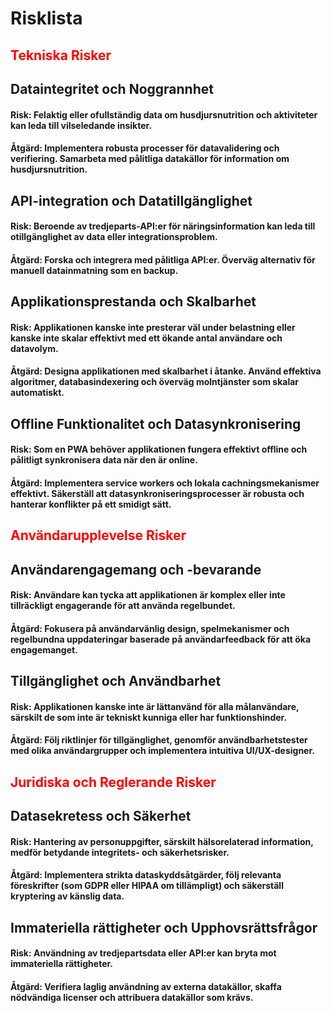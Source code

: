 # Risklista

## <span style="color: red;">Tekniska Risker</span>

## Dataintegritet och Noggrannhet

#### Risk: Felaktig eller ofullständig data om husdjursnutrition och aktiviteter kan leda till vilseledande insikter.
#### Åtgärd: Implementera robusta processer för datavalidering och verifiering. Samarbeta med pålitliga datakällor för information om husdjursnutrition.

## API-integration och Datatillgänglighet

#### Risk: Beroende av tredjeparts-API:er för näringsinformation kan leda till otillgänglighet av data eller integrationsproblem.
#### Åtgärd: Forska och integrera med pålitliga API:er. Överväg alternativ för manuell datainmatning som en backup.

## Applikationsprestanda och Skalbarhet

#### Risk: Applikationen kanske inte presterar väl under belastning eller kanske inte skalar effektivt med ett ökande antal användare och datavolym.
#### Åtgärd: Designa applikationen med skalbarhet i åtanke. Använd effektiva algoritmer, databasindexering och överväg molntjänster som skalar automatiskt.

## Offline Funktionalitet och Datasynkronisering

#### Risk: Som en PWA behöver applikationen fungera effektivt offline och pålitligt synkronisera data när den är online.
#### Åtgärd: Implementera service workers och lokala cachningsmekanismer effektivt. Säkerställ att datasynkroniseringsprocesser är robusta och hanterar konflikter på ett smidigt sätt.

## <span style="color: red;">Användarupplevelse Risker</span>

## Användarengagemang och -bevarande

#### Risk: Användare kan tycka att applikationen är komplex eller inte tillräckligt engagerande för att använda regelbundet.
#### Åtgärd: Fokusera på användarvänlig design, spelmekanismer och regelbundna uppdateringar baserade på användarfeedback för att öka engagemanget.

## Tillgänglighet och Användbarhet

#### Risk: Applikationen kanske inte är lättanvänd för alla målanvändare, särskilt de som inte är tekniskt kunniga eller har funktionshinder.
#### Åtgärd: Följ riktlinjer för tillgänglighet, genomför användbarhetstester med olika användargrupper och implementera intuitiva UI/UX-designer.

## <span style="color: red;">Juridiska och Reglerande Risker</span>

## Datasekretess och Säkerhet

#### Risk: Hantering av personuppgifter, särskilt hälsorelaterad information, medför betydande integritets- och säkerhetsrisker.
#### Åtgärd: Implementera strikta dataskyddsåtgärder, följ relevanta föreskrifter (som GDPR eller HIPAA om tillämpligt) och säkerställ kryptering av känslig data.

## Immateriella rättigheter och Upphovsrättsfrågor

#### Risk: Användning av tredjepartsdata eller API:er kan bryta mot immateriella rättigheter.
#### Åtgärd: Verifiera laglig användning av externa datakällor, skaffa nödvändiga licenser och attribuera datakällor som krävs.